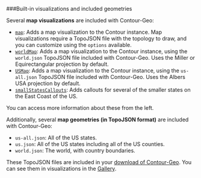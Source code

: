 ###Built-in visualizations and included geometries

Several **map visualizations** are included with Contour-Geo:

* [`map`](#map): Adds a map visualization to the Contour instance. Map visualizations require a TopoJSON file with the topology to draw, and you can customize using the `options` available.
* [`worldMap`](#world-map): Adds a map visualization to the Contour instance, using the `world.json` TopoJSON file included with Contour-Geo. Uses the Miller or Equirectangular projection by default.
* [`USMap`](#us-map): Adds a map visualization to the Contour instance, using the `us-all.json` TopoJSON file included with Contour-Geo. Uses the Albers USA projection by default.
* [`smallStatesCallouts`](#smallStatesCallout): Adds callouts for several of the smaller states on the East Coast of the US.

You can access more information about these from the left.

Additionally, several **map geometries (in TopoJSON format)** are included with Contour-Geo:

* `us-all.json`: All of the US states.
* `us.json`: All of the US states including all of the US counties.
* `world.json`: The world, with country boundaries.

These TopoJSON files are included in your [download of Contour-Geo](get_contour.html). You can see them in visualizations in the [Gallery](gallery.html#/geo).
